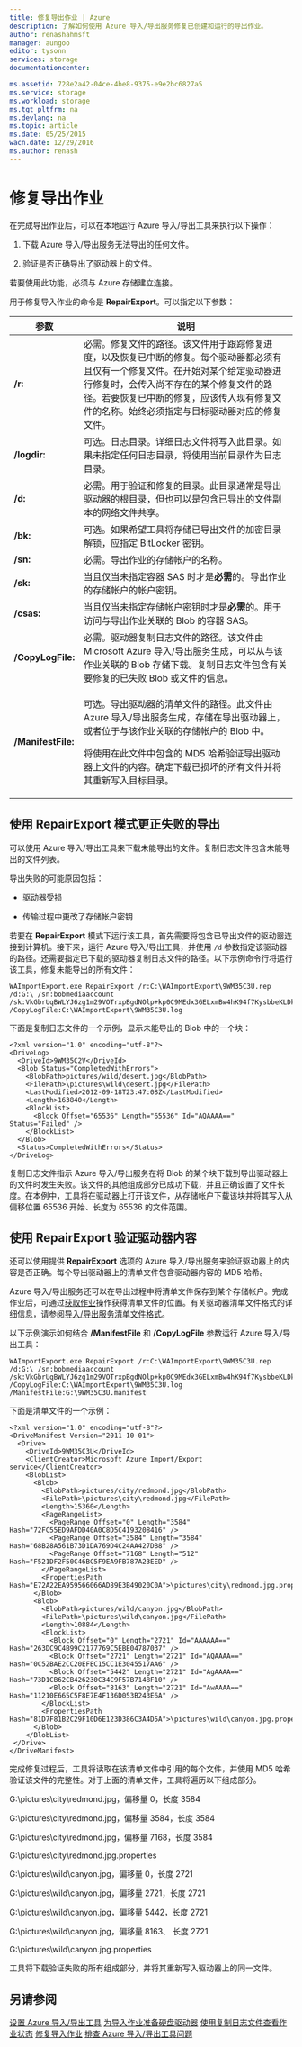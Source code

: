 ```yaml
---
title: 修复导出作业 | Azure
description: 了解如何使用 Azure 导入/导出服务修复已创建和运行的导出作业。
author: renashahmsft
manager: aungoo
editor: tysonn
services: storage
documentationcenter: 

ms.assetid: 728e2a42-04ce-4be8-9375-e9e2bc6827a5
ms.service: storage
ms.workload: storage
ms.tgt_pltfrm: na
ms.devlang: na
ms.topic: article
ms.date: 05/25/2015
wacn.date: 12/29/2016
ms.author: renash
---
```


# 修复导出作业
在完成导出作业后，可以在本地运行 Azure 导入/导出工具来执行以下操作：

1.  下载 Azure 导入/导出服务无法导出的任何文件。

2.  验证是否正确导出了驱动器上的文件。

若要使用此功能，必须与 Azure 存储建立连接。

用于修复导入作业的命令是 **RepairExport**。可以指定以下参数：

|参数|说明|  
|---------------|-----------------|  
|**/r:<RepairFile>**|必需。修复文件的路径。该文件用于跟踪修复进度，以及恢复已中断的修复。每个驱动器都必须有且仅有一个修复文件。在开始对某个给定驱动器进行修复时，会传入尚不存在的某个修复文件的路径。若要恢复已中断的修复，应该传入现有修复文件的名称。始终必须指定与目标驱动器对应的修复文件。|  
|**/logdir:<LogDirectory>**|可选。日志目录。详细日志文件将写入此目录。如果未指定任何日志目录，将使用当前目录作为日志目录。|  
|**/d:<TargetDirectory>**|必需。用于验证和修复的目录。此目录通常是导出驱动器的根目录，但也可以是包含已导出的文件副本的网络文件共享。|  
|**/bk:<BitLockerKey>**|可选。如果希望工具将存储已导出文件的加密目录解锁，应指定 BitLocker 密钥。|  
|**/sn:<StorageAccountName>**|必需。导出作业的存储帐户的名称。|  
|**/sk:<StorageAccountKey>**|当且仅当未指定容器 SAS 时才是**必需**的。导出作业的存储帐户的帐户密钥。|  
|**/csas:<ContainerSas>**|当且仅当未指定存储帐户密钥时才是**必需**的。用于访问与导出作业关联的 Blob 的容器 SAS。|  
|**/CopyLogFile:<DriveCopyLogFile>**|必需。驱动器复制日志文件的路径。该文件由 Microsoft Azure 导入/导出服务生成，可以从与该作业关联的 Blob 存储下载。复制日志文件包含有关要修复的已失败 Blob 或文件的信息。|  
|**/ManifestFile:<DriveManifestFile>**|<p>可选。导出驱动器的清单文件的路径。此文件由 Azure 导入/导出服务生成，存储在导出驱动器上，或者位于与该作业关联的存储帐户的 Blob 中。</p><p> 将使用在此文件中包含的 MD5 哈希验证导出驱动器上文件的内容。确定下载已损坏的所有文件并将其重新写入目标目录。<p>|  

## 使用 RepairExport 模式更正失败的导出  
可以使用 Azure 导入/导出工具来下载未能导出的文件。复制日志文件包含未能导出的文件列表。

导出失败的可能原因包括：

-   驱动器受损

-   传输过程中更改了存储帐户密钥

若要在 **RepairExport** 模式下运行该工具，首先需要将包含已导出文件的驱动器连接到计算机。接下来，运行 Azure 导入/导出工具，并使用 `/d` 参数指定该驱动器的路径。还需要指定已下载的驱动器复制日志文件的路径。以下示例命令行将运行该工具，修复未能导出的所有文件：

```
WAImportExport.exe RepairExport /r:C:\WAImportExport\9WM35C3U.rep /d:G:\ /sn:bobmediaaccount /sk:VkGbrUqBWLYJ6zg1m29VOTrxpBgdNOlp+kp0C9MEdx3GELxmBw4hK94f7KysbbeKLDksg7VoN1W/a5UuM2zNgQ== /CopyLogFile:C:\WAImportExport\9WM35C3U.log  
```

下面是复制日志文件的一个示例，显示未能导出的 Blob 中的一个块：

```
<?xml version="1.0" encoding="utf-8"?>  
<DriveLog>  
  <DriveId>9WM35C2V</DriveId>  
  <Blob Status="CompletedWithErrors">  
    <BlobPath>pictures/wild/desert.jpg</BlobPath>  
    <FilePath>\pictures\wild\desert.jpg</FilePath>  
    <LastModified>2012-09-18T23:47:08Z</LastModified>  
    <Length>163840</Length>  
    <BlockList>  
      <Block Offset="65536" Length="65536" Id="AQAAAA==" Status="Failed" />  
    </BlockList>  
  </Blob>  
  <Status>CompletedWithErrors</Status>  
</DriveLog>  
```

复制日志文件指示 Azure 导入/导出服务在将 Blob 的某个块下载到导出驱动器上的文件时发生失败。该文件的其他组成部分已成功下载，并且正确设置了文件长度。在本例中，工具将在驱动器上打开该文件，从存储帐户下载该块并将其写入从偏移位置 65536 开始、长度为 65536 的文件范围。

## 使用 RepairExport 验证驱动器内容  
还可以使用提供 **RepairExport** 选项的 Azure 导入/导出服务来验证驱动器上的内容是否正确。每个导出驱动器上的清单文件包含驱动器内容的 MD5 哈希。

Azure 导入/导出服务还可以在导出过程中将清单文件保存到某个存储帐户。完成作业后，可通过[获取作业](https://docs.microsoft.com/rest/api/storageservices/importexport/Get-Job3)操作获得清单文件的位置。有关驱动器清单文件格式的详细信息，请参阅[导入/导出服务清单文件格式](./storage-import-export-file-format-metadata-and-properties.md)。

以下示例演示如何结合 **/ManifestFile** 和 **/CopyLogFile** 参数运行 Azure 导入/导出工具：

```
WAImportExport.exe RepairExport /r:C:\WAImportExport\9WM35C3U.rep /d:G:\ /sn:bobmediaaccount /sk:VkGbrUqBWLYJ6zg1m29VOTrxpBgdNOlp+kp0C9MEdx3GELxmBw4hK94f7KysbbeKLDksg7VoN1W/a5UuM2zNgQ== /CopyLogFile:C:\WAImportExport\9WM35C3U.log /ManifestFile:G:\9WM35C3U.manifest  
```

下面是清单文件的一个示例：

```
<?xml version="1.0" encoding="utf-8"?>  
<DriveManifest Version="2011-10-01">  
  <Drive>  
    <DriveId>9WM35C3U</DriveId>  
    <ClientCreator>Microsoft Azure Import/Export service</ClientCreator>  
    <BlobList>
      <Blob>  
        <BlobPath>pictures/city/redmond.jpg</BlobPath>  
        <FilePath>\pictures\city\redmond.jpg</FilePath>  
        <Length>15360</Length>  
        <PageRangeList>  
          <PageRange Offset="0" Length="3584" Hash="72FC55ED9AFDD40A0C8D5C4193208416" />  
          <PageRange Offset="3584" Length="3584" Hash="68B28A561B73D1DA769D4C24AA427DB8" />  
          <PageRange Offset="7168" Length="512" Hash="F521DF2F50C46BC5F9EA9FB787A23EED" />  
        </PageRangeList>  
        <PropertiesPath Hash="E72A22EA959566066AD89E3B49020C0A">\pictures\city\redmond.jpg.properties</PropertiesPath>  
      </Blob>  
      <Blob>  
        <BlobPath>pictures/wild/canyon.jpg</BlobPath>  
        <FilePath>\pictures\wild\canyon.jpg</FilePath>  
        <Length>10884</Length>  
        <BlockList>  
          <Block Offset="0" Length="2721" Id="AAAAAA==" Hash="263DC9C4B99C2177769C5EBE04787037" />  
          <Block Offset="2721" Length="2721" Id="AQAAAA==" Hash="0C52BAE2CC20EFEC15CC1E3045517AA6" />  
          <Block Offset="5442" Length="2721" Id="AgAAAA==" Hash="73D1CB62CB426230C34C9F57B7148F10" />  
          <Block Offset="8163" Length="2721" Id="AwAAAA==" Hash="11210E665C5F8E7E4F136D053B243E6A" />  
        </BlockList>  
        <PropertiesPath Hash="81D7F81B2C29F10D6E123D386C3A4D5A">\pictures\wild\canyon.jpg.properties</PropertiesPath>  
      </Blob> 
    </BlobList>  
 </Drive>  
</DriveManifest>  
```

完成修复过程后，工具将读取在该清单文件中引用的每个文件，并使用 MD5 哈希验证该文件的完整性。对于上面的清单文件，工具将遍历以下组成部分。

G:\\pictures\\city\\redmond.jpg，偏移量 0，长度 3584

G:\\pictures\\city\\redmond.jpg，偏移量 3584，长度 3584

G:\\pictures\\city\\redmond.jpg，偏移量 7168，长度 3584

G:\\pictures\\city\\redmond.jpg.properties

G:\\pictures\\wild\\canyon.jpg，偏移量 0，长度 2721

G:\\pictures\\wild\\canyon.jpg，偏移量 2721，长度 2721

G:\\pictures\\wild\\canyon.jpg，偏移量 5442，长度 2721

G:\\pictures\\wild\\canyon.jpg，偏移量 8163、 长度 2721

G:\\pictures\\wild\\canyon.jpg.properties

工具将下载验证失败的所有组成部分，并将其重新写入驱动器上的同一文件。

## 另请参阅  
[设置 Azure 导入/导出工具](./storage-import-export-tool-setup-v1.md)
[为导入作业准备硬盘驱动器](./storage-import-export-tool-preparing-hard-drives-import-v1.md)
[使用复制日志文件查看作业状态](./storage-import-export-tool-reviewing-job-status-v1.md)
[修复导入作业](./storage-import-export-tool-repairing-an-import-job-v1.md)
[排查 Azure 导入/导出工具问题](./storage-import-export-tool-troubleshooting-v1.md)

<!---HONumber=Mooncake_1226_2016-->